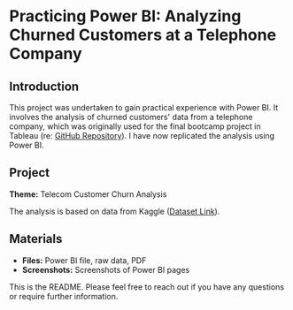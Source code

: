 # Practicing Power BI: Analyzing Churned Customers at a Telephone Company

## Introduction
This project was undertaken to gain practical experience with Power BI. It involves the analysis of churned customers' data from a telephone company, which was originally used for the final bootcamp project in Tableau (re: [GitHub Repository](https://github.com/soichi-berson/final_bootcamp_project)). I have now replicated the analysis using Power BI.

## Project
**Theme:** Telecom Customer Churn Analysis

The analysis is based on data from Kaggle ([Dataset Link](https://www.kaggle.com/datasets/blastchar/telco-customer-churn)).

## Materials
- **Files:** Power BI file, raw data, PDF
- **Screenshots:** Screenshots of Power BI pages

This is the README. Please feel free to reach out if you have any questions or require further information.

